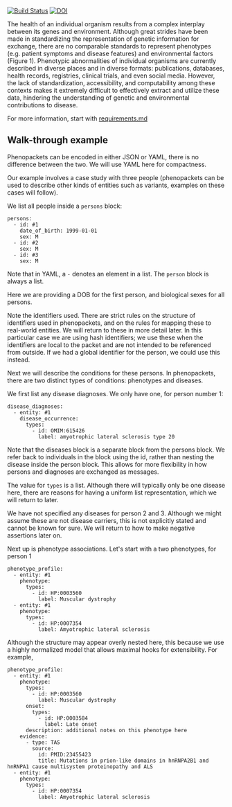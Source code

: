 [![Build Status](https://travis-ci.org/cmungall/patient-phenotype-submission-format.svg?branch=master)](https://travis-ci.org/cmungall/patient-phenotype-submission-format)
[![DOI](https://zenodo.org/badge/13996/cmungall/patient-phenotype-submission-format.svg)](https://zenodo.org/badge/latestdoi/13996/cmungall/patient-phenotype-submission-format)

The health of an individual organism results from a complex interplay between its genes and environment. Although great strides have been made in standardizing the representation of genetic information for exchange, there are no comparable standards to represent phenotypes (e.g. patient symptoms and disease features) and environmental factors (Figure 1). Phenotypic abnormalities of individual organisms are currently described in diverse places and in diverse formats: publications, databases, health records, registries, clinical trials, and even social media. However, the lack of standardization, accessibility, and computability among these contexts makes it extremely difficult to effectively extract and utilize these data, hindering the understanding of genetic and environmental contributions to disease. 

For more information, start with [requirements.md](requirements.md)

## Walk-through example


Phenopackets can be encoded in either JSON or YAML, there is no
difference between the two. We will use YAML here for compactness.

Our example involves a case study with three people (phenopackets can
be used to describe other kinds of entities such as variants, examples
on these cases will follow).

We list all people inside a `persons` block:

```
persons:
  - id: #1
    date_of_birth: 1999-01-01
    sex: M
  - id: #2
    sex: M
  - id: #3
    sex: M
```

Note that in YAML, a `-` denotes an element in a list. The `person`
block is always a list.

Here we are providing a DOB for the first person, and biological sexes
for all persons.

Note the identifiers used. There are strict rules on the structure of
identifiers used in phenopackets, and on the rules for mapping these
to real-world entities. We will return to these in more detail
later. In this particular case we are using hash identifiers; we use
these when the identifiers are local to the packet and are not
intended to be referenced from outside. If we had a global identifier
for the person, we could use this instead.

Next we will describe the conditions for these persons. In
phenopackets, there are two distinct types of conditions: phenotypes
and diseases.

We first list any disease diagnoses. We only have one, for person
number 1:

```
disease_diagnoses:
  - entity: #1
    disease_occurrence:
      types:
        - id: OMIM:615426
          label: amyotrophic lateral sclerosis type 20
```

Note that the diseases block is a separate block from the persons
block. We refer back to individuals in the block using the id, rather
than nesting the disease inside the person block. This allows for more
flexibility in how persons and diagnoses are exchanged as messages.

The value for `types` is a list. Although there will
typically only be one disease here, there are reasons for having a
uniform list representation, which we will return to later.

We have not specified any diseases for person 2 and 3. Although we
might assume these are not disease carriers, this is not explicitly
stated and cannot be known for sure. We will return to how to make
negative assertions later on.

Next up is phenotype associations. Let's start with a two phenotypes,
for person 1

```
phenotype_profile:
  - entity: #1
    phenotype:
      types:
        - id: HP:0003560
          label: Muscular dystrophy
  - entity: #1
    phenotype:
      types:
        - id: HP:0007354
          label: Amyotrophic lateral sclerosis

```

Although the structure may appear overly nested here, this because we
use a highly normalized model that allows maximal hooks for
extensibility. For example, 

```
phenotype_profile:
  - entity: #1
    phenotype:
      types:
        - id: HP:0003560
          label: Muscular dystrophy
      onset:
        types:
          - id: HP:0003584
            label: Late onset
      description: additional notes on this phenotype here
    evidence:
      - type: TAS
        source:
          id: PMID:23455423
          title: Mutations in prion-like domains in hnRNPA2B1 and hnRNPA1 cause multisystem proteinopathy and ALS
  - entity: #1
    phenotype:
      types:
        - id: HP:0007354
          label: Amyotrophic lateral sclerosis

```
